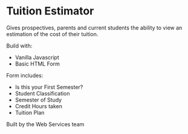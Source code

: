 # Tuition Estimator 
Gives prospectives, parents and current students the ability to view an estimation of the cost of their tuition.

Build with: 
- Vanilla Javascript
- Basic HTML Form

Form includes:
- Is this your First Semester?
- Student Classification
- Semester of Study
- Credit Hours taken
- Tuition Plan

Built by the Web Services team
